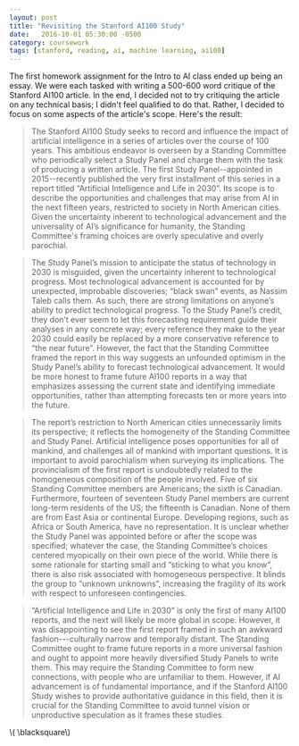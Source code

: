 ```yaml
---
layout: post
title: "Revisiting the Stanford AI100 Study"
date:   2016-10-01 05:30:00 -0500
category: coursework
tags: [stanford, reading, ai, machine learning, ai100] 
---
```


The first homework assignment for the Intro to AI class ended up
being an essay. We were each tasked with writing a 500-600 word 
critique of the Stanford AI100 article. In the end, I decided not
to try critiquing the article on any technical basis; I didn't
feel qualified to do that. Rather, I decided to focus on some aspects
of the article's scope. Here's the result:

>The Stanford AI100 Study seeks to record and influence the impact of artificial
intelligence in a series of articles over the course of 100 years. This 
ambitious endeavor is overseen by a Standing Committee who periodically select 
a Study Panel and charge them with the task of producing a written article. 
The first Study Panel--appointed in 2015--recently published the very first 
installment of this series in a report titled “Artificial Intelligence and 
Life in 2030”. Its scope is to describe the opportunities and challenges 
that may arise from AI in the next fifteen years, restricted to society in 
North American cities. Given the uncertainty inherent to technological 
advancement and the universality of AI’s significance for humanity, the 
Standing Committee's framing choices are overly speculative and 
overly parochial.

>The Study Panel’s mission to anticipate the status of technology in 2030 is 
misguided, given the uncertainty inherent to technological progress. Most 
technological advancement is accounted for by unexpected, improbable
discoveries; “black swan” events, as Nassim Taleb calls them. As such, 
there are strong limitations on anyone’s ability to predict technological 
progress. To the Study Panel’s credit, they don’t ever seem to let this 
forecasting requirement guide their analyses in any concrete way; every 
reference they make to the year 2030 could easily be replaced by a more 
conservative reference to “the near future”. However, the fact that the 
Standing Committee framed the report in this way suggests an unfounded optimism
in the Study Panel’s ability to forecast technological advancement. It would
be more honest to frame future AI100 reports in a way that emphasizes assessing
the current state and identifying immediate opportunities, rather than 
attempting forecasts ten or more years into the future.

>The report’s restriction to North American cities unnecessarily limits its 
perspective; it reflects the homogeneity of the Standing Committee and Study 
Panel. Artificial intelligence poses opportunities for all of mankind, and 
challenges all of mankind with important questions. It is important to avoid 
parochialism when surveying its implications. The provincialism of the first 
report is undoubtedly related to the homogeneous composition of the people 
involved. Five of six Standing Committee members are Americans; the sixth is 
Canadian. Furthermore, fourteen of seventeen Study Panel members are current 
long-term residents of the US; the fifteenth is Canadian. None of them are from 
East Asia or continental Europe. Developing regions, such as Africa or South 
America, have no representation. It is unclear whether the Study Panel was 
appointed before or after the scope was specified; whatever the case, the 
Standing Committee’s choices centered myopically on their own piece of the 
world. While there is some rationale for starting small and “sticking to what 
you know”, there is also risk associated with homogeneous perspective. It 
blinds the group to “unknown unknowns”, increasing the fragility of its work 
with respect to unforeseen contingencies.

>“Artificial Intelligence and Life in 2030” is only the first of many
AI100 reports, and the next will likely be more global in scope. However,
it was disappointing to see the first report framed in such an awkward 
fashion---culturally narrow and temporally distant. The Standing Committee 
ought to frame future reports in a more universal fashion and ought to appoint 
more heavily diversified Study Panels to write them. This may require the 
Standing Committee to form new connections, with people who are unfamiliar to 
them. However, if AI advancement is of fundamental importance, 
and if the Stanford AI100 Study wishes to provide authoritative guidance in 
this field, then it is crucial for the Standing Committee to avoid tunnel
vision or unproductive speculation as it frames these studies.

\\( \blacksquare\\)  
